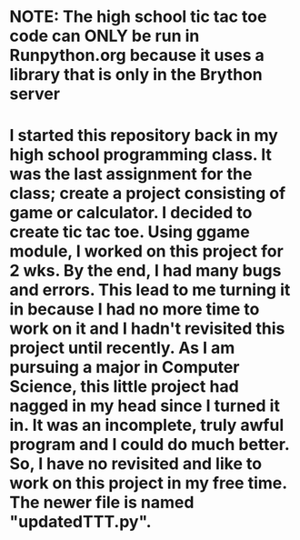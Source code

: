 # NOTE: The high school tic tac toe code can ONLY be run in Runpython.org because it uses a library that is only in the Brython server
# I started this repository back in my high school programming class. It was the last assignment for the class; create a project consisting  of game or calculator. I decided to create tic tac toe. Using ggame module, I worked on this project for 2 wks. By the end, I had many bugs and errors. This lead to me turning it in because I had no more time to work on it and I hadn't revisited this project until recently. As I am pursuing a major in Computer Science, this little project had nagged in my head since I turned it in. It was an incomplete, truly awful program and I could do much better. So, I have no revisited and like to work on this project in my free time. The newer file is named "updatedTTT.py".

